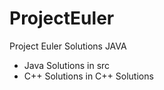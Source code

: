 # ProjectEuler
Project Euler Solutions JAVA

* Java Solutions in src
* C++ Solutions in C++ Solutions
